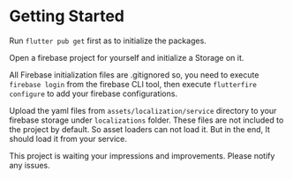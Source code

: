 # Getting Started

Run `flutter pub get` first as to initialize the packages.

Open a firebase project for yourself and initialize a Storage on it.

All Firebase initialization files are .gitignored so,
you need to execute `firebase login` from the firebase CLI tool,
then execute `flutterfire configure` to add your firebase configurations.

Upload the yaml files from `assets/localization/service` directory to your firebase storage under `localizations` folder.
These files are not included to the project by default. So asset loaders can not load it. But in the end, It should load it from your service.

This project is waiting your impressions and improvements.
Please notify any issues.
